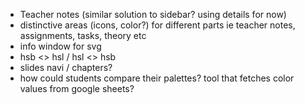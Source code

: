 


- Teacher notes (similar solution to sidebar? using details for now)
- distinctive areas (icons, color?) for different parts ie teacher notes, assignments, tasks, theory etc 
- info window for svg
- hsb <> hsl / hsl <> hsb
- slides navi / chapters?
- how could students compare their palettes? tool that fetches color values from google sheets?
